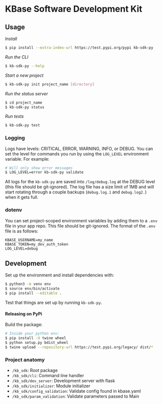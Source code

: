 # KBase Software Development Kit

## Usage

_Install_

```sh
$ pip install --extra-index-url https://test.pypi.org/pypi kb-sdk-py 
```

_Run the CLI_

```sh
$ kb-sdk-py --help
```

_Start a new project_

```sh
$ kb-sdk-py init project_name [directory]
```

_Run the status server_

```sh
$ cd project_name
$ kb-sdk-py status
```

_Run tests_

```sh
$ kb-sdk-py test
```

### Logging

Logs have levels: CRITICAL, ERROR, WARNING, INFO, or DEBUG. You can set the level for commands you run by using the `LOG_LEVEL` environment variable. For example:

```sh
# Will only show error messages
$ LOG_LEVEL=error kb-sdk-py validate
```

All logs for the `kb-sdk-py` are saved into `/log/debug.log` at the DEBUG level (this file should be git-ignored). The log file has a size limit of 1MB and will start rotating through a couple backups (`debug.log.1` and `debug.log2.`) when it gets full.

### dotenv

You can set project-scoped environment variables by adding them to a `.env` file in your app repo. This file should be git-ignored. The format of the `.env` file is as follows:

```
KBASE_USERNAME=my_name
KBASE_TOKEN=my_dev_auth_token
LOG_LEVEL=debug
```

## Development

Set up the environment and install dependencies with:

```sh
$ python3 -m venv env
$ source env/bin/activate
$ pip install --editable .
```

Test that things are set up by running `kb-sdk-py`.

#### Releasing on PyPi

Build the package:

```sh
# Inside your python env:
$ pip install -U twine wheel
$ python setup.py bdist_wheel
$ twine upload --repository-url https://test.pypi.org/legacy/ dist/*
```

### Project anatomy

* `/kb_sdk`: Root package
* `/kb_sdk/cli`: Command line handler
* `/kb_sdk/dev_server`: Development server with flask
* `/kb_sdk/initializer`: Module initializer
* `/kb_sdk/config_validation`: Validate config found in kbase.yaml
* `/kb_sdk/param_validation`: Validate parameters passed to Main
